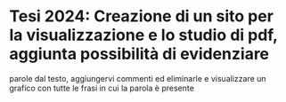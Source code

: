 # Tesi 2024: Creazione di un sito per la visualizzazione e lo studio di pdf, aggiunta possibilità di evidenziare
parole dal testo, aggiungervi commenti ed eliminarle e visualizzare un grafico con tutte le frasi in cui la parola è presente
